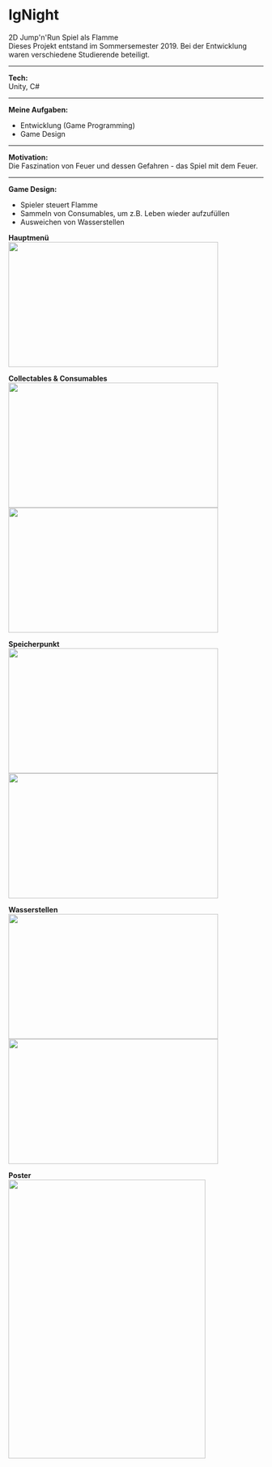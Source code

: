 # IgNight
2D Jump'n'Run Spiel als Flamme</br>
Dieses Projekt entstand im Sommersemester 2019. Bei der Entwicklung waren verschiedene Studierende beteiligt.</br>
_____________________________________
<b>Tech:</b></br>
Unity, C#
_____________________________________
<b>Meine Aufgaben:</b></br>
- Entwicklung (Game Programming)
- Game Design
_____________________________________
<b>Motivation:</b></br>
Die Faszination von Feuer und dessen Gefahren - das Spiel mit dem Feuer.
_____________________________________
<b>Game Design:</b></br>
- Spieler steuert Flamme
- Sammeln von Consumables, um z.B. Leben wieder aufzufüllen
- Ausweichen von Wasserstellen

<b>Hauptmenü</b></br>
<img src="/Screenshots/1.PNG" width="414" height="247"/>

<b>Collectables & Consumables</b></br>
<img src="/Screenshots/2.PNG" width="414" height="247"/>
<img src="/Screenshots/4.PNG" width="414" height="247"/>

<b>Speicherpunkt</b></br>
<img src="/Screenshots/3.PNG" width="414" height="247"/>
<img src="/Screenshots/6.PNG" width="414" height="247"/>

<b>Wasserstellen</b></br>
<img src="/Screenshots/7.png" width="414" height="247"/>
<img src="/Screenshots/8.PNG" width="414" height="247"/>

<b>Poster</b></br>
<img src="/Screenshots/Poster.jpg" width="389" height="551"/>
